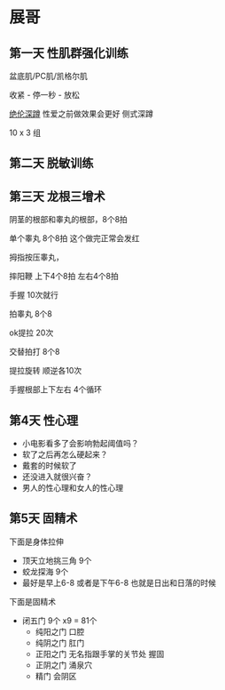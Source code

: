 # 展哥

## 第一天 性肌群强化训练

盆底肌/PC肌/凯格尔肌

收紧 - 停一秒 - 放松


[绝伦深蹲](https://www.youtube.com/watch?v=aHbgQg9Ksu8) 性爱之前做效果会更好
侧式深蹲

10 x 3 组

## 第二天 脱敏训练


## 第三天 龙根三增术

阴茎的根部和睾丸的根部，8个8拍


单个睾丸 8个8拍
这个做完正常会发红


拇指按压睾丸，


摔阳鞭 上下4个8拍 左右4个8拍

手握 10次就行

拍睾丸 8个8

ok提拉 20次

交替拍打 8个8

提拉旋转 顺逆各10次

手握根部上下左右 4个循环


## 第4天 性心理


- 小电影看多了会影响勃起阈值吗？
- 软了之后再怎么硬起来？
- 戴套的时候软了
- 还没进入就很兴奋？
- 男人的性心理和女人的性心理

## 第5天 固精术

下面是身体拉伸
- 顶天立地挑三角 9个
- 蛟龙探海 9个
- 最好是早上6-8 或者是下午6-8 也就是日出和日落的时候


下面是固精术
- 闭五门  9个 x9 = 81个
  - 纯阳之门 口腔
  - 纯阴之门 肛门
  - 正阳之门 无名指跟手掌的关节处 握固
  - 正阴之门 涌泉穴 
  - 精门 会阴区